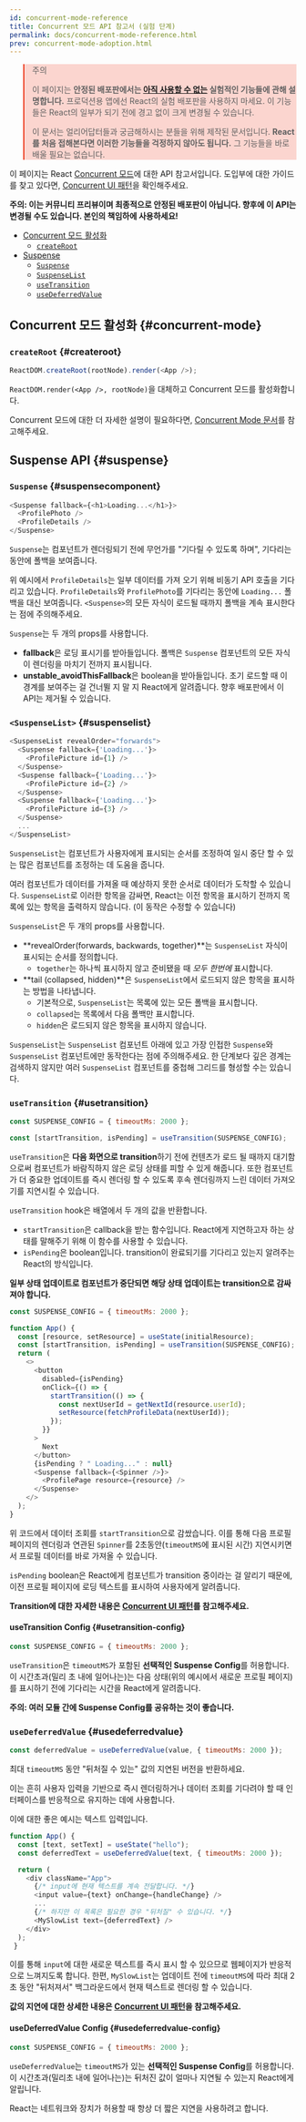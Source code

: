 ```yaml
---
id: concurrent-mode-reference
title: Concurrent 모드 API 참고서 (실험 단계)
permalink: docs/concurrent-mode-reference.html
prev: concurrent-mode-adoption.html
---
```


<style>
.scary > blockquote {
  background-color: rgba(237, 51, 21, 0.2);
  border-left-color: #ed3315;
}
</style>

<div class="scary">

>주의
>
>이 페이지는 **안정된 배포판에서는 [아직 사용할 수 없는](/docs/concurrent-mode-adoption.html) 실험적인 기능들에 관해 설명합니다.** 프로덕션용 앱에선 React의 실험 배포판을 사용하지 마세요. 이 기능들은 React의 일부가 되기 전에 경고 없이 크게 변경될 수 있습니다.
>
>이 문서는 얼리어답터들과 궁금해하시는 분들을 위해 제작된 문서입니다. **React를 처음 접해본다면 이러한 기능들을 걱정하지 않아도 됩니다.** 그 기능들을 바로 배울 필요는 없습니다.

</div>

이 페이지는 React [Concurrent 모드](/docs/concurrent-mode-intro.html)에 대한 API 참고서입니다. 도입부에 대한 가이드를 찾고 있다면, [Concurrent UI 패턴](/docs/concurrent-mode-patterns.html)을 확인해주세요.

**주의: 이는 커뮤니티 프리뷰이며 최종적으로 안정된 배포판이 아닙니다. 향후에 이 API는 변경될 수도 있습니다. 본인의 책임하에 사용하세요!**

- [Concurrent 모드 활성화](#concurrent-mode)
    - [`createRoot`](#createroot)
- [Suspense](#suspense)
    - [`Suspense`](#suspensecomponent)
    - [`SuspenseList`](#suspenselist)
    - [`useTransition`](#usetransition)
    - [`useDeferredValue`](#usedeferredvalue)

## Concurrent 모드 활성화 {#concurrent-mode}

### `createRoot` {#createroot}

```js
ReactDOM.createRoot(rootNode).render(<App />);
```

`ReactDOM.render(<App />, rootNode)`을 대체하고 Concurrent 모드를 활성화합니다.

Concurrent 모드에 대한 더 자세한 설명이 필요하다면, [Concurrent Mode 문서](/docs/concurrent-mode-intro.html)를 참고해주세요.

## Suspense API {#suspense}

### `Suspense` {#suspensecomponent}

```js
<Suspense fallback={<h1>Loading...</h1>}>
  <ProfilePhoto />
  <ProfileDetails />
</Suspense>
```

`Suspense`는 컴포넌트가 렌더링되기 전에 무언가를 "기다릴 수 있도록 하며", 기다리는 동안에 폴백을 보여줍니다.

위 예시에서 `ProfileDetails`는 일부 데이터를 가져 오기 위해 비동기 API 호출을 기다리고 있습니다. `ProfileDetails`와 `ProfilePhoto`를 기다리는 동안에 `Loading...` 폴백을 대신 보여줍니다. `<Suspense>`의 모든 자식이 로드될 때까지 폴백을 계속 표시한다는 점에 주의해주세요.

`Suspense`는 두 개의 props를 사용합니다.
* **fallback**은 로딩 표시기를 받아들입니다. 폴백은 `Suspense` 컴포넌트의 모든 자식이 렌더링을 마치기 전까지 표시됩니다.
* **unstable_avoidThisFallback**은 boolean을 받아들입니다. 초기 로드할 때 이 경계를 보여주는 걸 건너뛸 지 말 지 React에게 알려줍니다. 향후 배포판에서 이 API는 제거될 수 있습니다.

### `<SuspenseList>` {#suspenselist}

```js
<SuspenseList revealOrder="forwards">
  <Suspense fallback={'Loading...'}>
    <ProfilePicture id={1} />
  </Suspense>
  <Suspense fallback={'Loading...'}>
    <ProfilePicture id={2} />
  </Suspense>
  <Suspense fallback={'Loading...'}>
    <ProfilePicture id={3} />
  </Suspense>
  ...
</SuspenseList>
```

`SuspenseList`는 컴포넌트가 사용자에게 표시되는 순서를 조정하여 일시 중단 할 수 있는 많은 컴포넌트를 조정하는 데 도움을 줍니다.

여러 컴포넌트가 데이터를 가져올 때 예상하지 못한 순서로 데이터가 도착할 수 있습니다. `SuspenseList`로 이러한 항목을 감싸면, React는 이전 항목을 표시하기 전까지 목록에 있는 항목을 출력하지 않습니다. (이 동작은 수정할 수 있습니다)

`SuspenseList`은 두 개의 props를 사용합니다.
* **revealOrder(forwards, backwards, together)**는 `SuspenseList` 자식이 표시되는 순서를 정의합니다.
  * `together`는 하나씩 표시하지 않고 준비됐을 때 *모두 한번에* 표시합니다.
* **tail (collapsed, hidden)**은 `SuspenseList`에서 로드되지 않은 항목을 표시하는 방법을 나타냅니다.
    * 기본적으로, `SuspenseList`는 목록에 있는 모든 폴백을 표시합니다.
    * `collapsed`는 목록에서 다음 폴백만 표시합니다.
    * `hidden`은 로드되지 않은 항목을 표시하지 않습니다.

`SuspenseList`는 `SuspenseList` 컴포넌트 아래에 있고 가장 인접한 `Suspense`와 `SuspenseList` 컴포넌트에만 동작한다는 점에 주의해주세요. 한 단계보다 깊은 경계는 검색하지 않지만 여러 `SuspenseList` 컴포넌트를 중첩해 그리드를 형성할 수는 있습니다.

### `useTransition` {#usetransition}

```js
const SUSPENSE_CONFIG = { timeoutMs: 2000 };

const [startTransition, isPending] = useTransition(SUSPENSE_CONFIG);
```

`useTransition`은 **다음 화면으로 transition**하기 전에 컨텐츠가 로드 될 때까지 대기함으로써 컴포넌트가 바람직하지 않은 로딩 상태를 피할 수 있게 해줍니다. 또한 컴포넌트가 더 중요한 업데이트를 즉시 렌더링 할 수 있도록 후속 렌더링까지 느린 데이터 가져오기를 지연시킬 수 있습니다.

`useTransition` hook은 배열에서 두 개의 값을 반환합니다.
* `startTransition`은 callback을 받는 함수입니다. React에게 지연하고자 하는 상태를 말해주기 위해 이 함수를 사용할 수 있습니다.
* `isPending`은 boolean입니다. transition이 완료되기를 기다리고 있는지 알려주는 React의 방식입니다.

**일부 상태 업데이트로 컴포넌트가 중단되면 해당 상태 업데이트는 transition으로 감싸져야 합니다.**

```js
const SUSPENSE_CONFIG = { timeoutMs: 2000 };

function App() {
  const [resource, setResource] = useState(initialResource);
  const [startTransition, isPending] = useTransition(SUSPENSE_CONFIG);
  return (
    <>
      <button
        disabled={isPending}
        onClick={() => {
          startTransition(() => {
            const nextUserId = getNextId(resource.userId);
            setResource(fetchProfileData(nextUserId));
          });
        }}
      >
        Next
      </button>
      {isPending ? " Loading..." : null}
      <Suspense fallback={<Spinner />}>
        <ProfilePage resource={resource} />
      </Suspense>
    </>
  );
}
```

위 코드에서 데이터 조회를 `startTransition`으로 감쌌습니다. 이를 통해 다음 프로필 페이지의 렌더링과 연관된 `Spinner`를 2초동안(`timeoutMS`에 표시된 시간) 지연시키면서 프로필 데이터를 바로 가져올 수 있습니다.

`isPending` boolean은 React에게 컴포넌트가 transition 중이라는 걸 알리기 때문에, 이전 프로필 페이지에 로딩 텍스트를 표시하여 사용자에게 알려줍니다.

**Transition에 대한 자세한 내용은 [Concurrent UI 패턴](/docs/concurrent-mode-patterns.html#transitions)를 참고해주세요.**

#### useTransition Config {#usetransition-config}

```js
const SUSPENSE_CONFIG = { timeoutMs: 2000 };
```

`useTransition`은 `timeoutMS`가 포함된 **선택적인 Suspense Config**를 허용합니다. 이 시간초과(밀리 초 내에 일어나는)는 다음 상태(위의 예시에서 새로운 프로필 페이지)를 표시하기 전에 기다리는 시간을 React에게 알려줍니다.


**주의: 여러 모듈 간에 Suspense Config를 공유하는 것이 좋습니다.**


### `useDeferredValue` {#usedeferredvalue}

```js
const deferredValue = useDeferredValue(value, { timeoutMs: 2000 });
```

최대 `timeoutMS` 동안 "뒤처질 수 있는" 값의 지연된 버전을 반환하세요.

이는 흔히 사용자 입력을 기반으로 즉시 렌더링하거나 데이터 조회를 기다려야 할 때 인터페이스를 반응적으로 유지하는 데에 사용합니다.

이에 대한 좋은 예시는 텍스트 입력입니다.

```js
function App() {
  const [text, setText] = useState("hello");
  const deferredText = useDeferredValue(text, { timeoutMs: 2000 });

  return (
    <div className="App">
      {/* input에 현재 텍스트를 계속 전달합니다. */}
      <input value={text} onChange={handleChange} />
      ...
      {/* 하지만 이 목록은 필요한 경우 "뒤처질" 수 있습니다. */}
      <MySlowList text={deferredText} />
    </div>
  );
 }
```

이를 통해 `input`에 대한 새로운 텍스트를 즉시 표시 할 수 있으므로 웹페이지가 반응적으로 느껴지도록 합니다. 한편, `MySlowList`는 업데이트 전에 `timeoutMS`에 따라 최대 2초 동안 "뒤처져서" 백그라운드에서 현재 텍스트로 렌더링 할 수 있습니다.

**값의 지연에 대한 상세한 내용은 [Concurrent UI 패턴](/docs/concurrent-mode-patterns.html#deferring-a-value)을 참고해주세요.**

#### useDeferredValue Config {#usedeferredvalue-config}

```js
const SUSPENSE_CONFIG = { timeoutMs: 2000 };
```

`useDeferredValue`는 `timeoutMS`가 있는 **선택적인 Suspense Config**를 허용합니다. 이 시간초과(밀리초 내에 일어나는)는 뒤처진 값이 얼마나 지연될 수 있는지 React에게 알립니다.

React는 네트워크와 장치가 허용할 때 항상 더 짧은 지연을 사용하려고 합니다.

